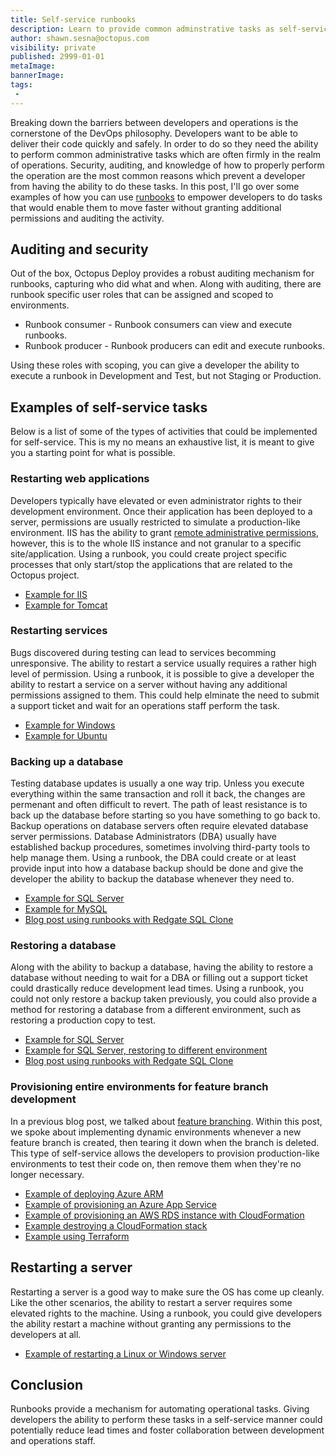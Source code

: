 ```yaml
---
title: Self-service runbooks
description: Learn to provide common adminstrative tasks as self-service runbooks
author: shawn.sesna@octopus.com
visibility: private
published: 2999-01-01
metaImage:
bannerImage:
tags:
 - 
---
```


Breaking down the barriers between developers and operations is the cornerstone of the DevOps philosophy.  Developers want to be able to deliver their code quickly and safely.  In order to do so they need the ability to perform common administrative tasks which are often firmly in the realm of operations.  Security, auditing, and knowledge of how to properly perform the operation are the most common reasons which prevent a developer from having the ability to do these tasks.  In this post, I'll go over some examples of how you can use [runbooks](https://octopus.com/docs/runbooks) to empower developers to do tasks that would enable them to move faster without granting additional permissions and auditing the activity.

## Auditing and security
Out of the box, Octopus Deploy provides a robust auditing mechanism for runbooks, capturing who did what and when.  Along with auditing, there are runbook specific user roles that can be assigned and scoped to environments.  

- Runbook consumer - Runbook consumers can view and execute runbooks.
- Runbook producer - Runbook producers can edit and execute runbooks.

Using these roles with scoping, you can give a developer the ability to execute a runbook in Development and Test, but not Staging or Production.

## Examples of self-service tasks
Below is a list of some of the types of activities that could be implemented for self-service.  This is my no means an exhaustive list, it is meant to give you a starting point for what is possible.

### Restarting web applications
Developers typically have elevated or even administrator rights to their development environment.  Once their application has been deployed to a server, permissions are usually restricted to simulate a production-like environment.  IIS has the ability to grant [remote administrative permissions](https://docs.microsoft.com/en-us/iis/manage/remote-administration/remote-administration-for-iis-manager), however, this is to the whole IIS instance and not granular to a specific site/application.  Using a runbook, you could create project specific processes that only start/stop the applications that are related to the Octopus project.
- [Example for IIS](https://octopus.com/docs/runbooks/runbook-examples/routine/iis-maintenance)
- [Example for Tomcat](https://octopus.com/docs/runbooks/runbook-examples/routine/restarting-tomcat)

### Restarting services
Bugs discovered during testing can lead to services becomming unresponsive.  The ability to restart a service usually requires a rather high level of permission.  Using a runbook, it is possible to give a developer the ability to restart a service on a server without having any additional permissions assigned to them.  This could help elminate the need to submit a support ticket and wait for an operations staff perform the task.
- [Example for Windows](https://octopus.com/docs/runbooks/runbook-examples/services/windows-services)
- [Example for Ubuntu](https://octopus.com/docs/runbooks/runbook-examples/services/restart-linux-service)

### Backing up a database
Testing database updates is usually a one way trip.  Unless you execute everything within the same transaction and roll it back, the changes are permenant and often difficult to revert.  The path of least resistance is to back up the database before starting so you have something to go back to.  Backup operations on database servers often require elevated database server permissions.  Database Administrators (DBA) usually have established backup procedures, sometimes involving third-party tools to help manage them.  Using a runbook, the DBA could create or at least provide input into how a database backup should be done and give the developer the ability to backup the database whenever they need to.
- [Example for SQL Server](https://octopus.com/docs/runbooks/runbook-examples/databases/backup-mssql-database)
- [Example for MySQL](https://octopus.com/docs/runbooks/runbook-examples/databases/backup-mysql-database)
- [Blog post using runbooks with Redgate SQL Clone](https://octopus.com/blog/self-service-database-provisioning-with-octopus-runbooks-and-redgate-sql-clone)

### Restoring a database
Along with the ability to backup a database, having the ability to restore a database without needing to wait for a DBA or filling out a support ticket could drastically reduce development lead times.  Using a runbook, you could not only restore a backup taken previously, you could also provide a method for restoring a database from a different environment, such as restoring a production copy to test.
- [Example for SQL Server](https://octopus.com/docs/runbooks/runbook-examples/databases/restore-mssql-database)
- [Example for SQL Server, restoring to different environment](https://octopus.com/docs/runbooks/runbook-examples/databases/restore-mssql-database-to-environment)
- [Blog post using runbooks with Redgate SQL Clone](https://octopus.com/blog/self-service-database-provisioning-with-octopus-runbooks-and-redgate-sql-clone)


### Provisioning entire environments for feature branch development
In a previous blog post, we talked about [feature branching](https://octopus.com/blog/rethinking-feature-branch-deployments).  Within this post, we spoke about implementing dynamic environments whenever a new feature branch is created, then tearing it down when the branch is deleted.  This type of self-service allows the developers to provision production-like environments to test their code on, then remove them when they're no longer necessary.
- [Example of deploying Azure ARM](https://octopus.com/docs/runbooks/runbook-examples/azure/resource-groups)
- [Example of provisioning an Azure App Service](https://octopus.com/docs/runbooks/runbook-examples/azure/provision-app-service)
- [Example of provisioning an AWS RDS instance with CloudFormation](https://octopus.com/docs/runbooks/runbook-examples/aws/create-rds)
- [Example destroying a CloudFormation stack](https://octopus.com/docs/runbooks/runbook-examples/aws/destroy-stack)
- [Example using Terraform](https://octopus.com/docs/runbooks/runbook-examples/terraform/provision-aws-with-terraform)

## Restarting a server
Restarting a server is a good way to make sure the OS has come up cleanly.  Like the other scenarios, the ability to restart a server requires some elevated rights to the machine.  Using a runbook, you could give developers the ability restart a machine without granting any permissions to the developers at all.

- [Example of restarting a Linux or Windows server](https://octopus.com/docs/runbooks/runbook-examples/emergency/restart-server)

## Conclusion
Runbooks provide a mechanism for automating operational tasks.  Giving developers the ability to perform these tasks in a self-service manner could potentially reduce lead times and foster collaboration between development and operations staff.